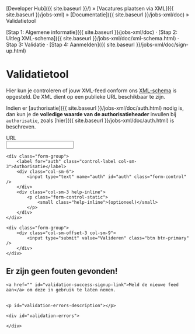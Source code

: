 ---
---

[Developer Hub]({{ site.baseurl }}/) &raquo; [Vacatures plaatsen via XML]({{ site.baseurl }}/jobs-xml) &raquo; [Documentatie]({{ site.baseurl }}/jobs-xml/doc) &raquo; Validatietool

[Stap 1: Algemene informatie]({{ site.baseurl }}/jobs-xml/doc) &middot;
[Stap 2: Uitleg XML-schema]({{ site.baseurl }}/jobs-xml/doc/xml-schema.html) &middot;
Stap 3: Validatie &middot;
[Stap 4: Aanmelden]({{ site.baseurl }}/jobs-xml/doc/sign-up.html)

# Validatietool

Hier kun je controleren of jouw XML-feed conform ons [XML-schema](https://www.uitzendbureau.nl/xml/job-1.0.xsd) is opgesteld. De XML dient op een publieke URL
beschikbaar te zijn.

Indien er [authorisatie]({{ site.baseurl }}/jobs-xml/doc/auth.html) nodig is, dan kun je de **volledige waarde van de authorisatieheader** invullen bij `authorisatie`, zoals
[hier]({{ site.baseurl }}/jobs-xml/doc/auth.html) is beschreven.

<form class="form-horizontal" id="validation-form">
    <div class="form-group">
        <label for="url" class="control-label col-sm-3">URL</label>
        <div class="col-sm-6">
            <input type="url" name="url" id="url" class="form-control" required />
        </div>
    </div>

    <div class="form-group">
        <label for="auth" class="control-label col-sm-3">Authorisatie</label>
        <div class="col-sm-6">
            <input type="text" name="auth" id="auth" class="form-control" />
        </div>
        <div class="col-sm-3 help-inline">
            <p class="form-control-static">
                <small class="help-inline">(optioneel)</small>
            </p>
        </div>
    </div>

    <div class="form-group">
        <div class="col-sm-offset-3 col-sm-9">
            <input type="submit" value="Valideren" class="btn btn-primary" />
        </div>
    </div>
</form>

<div id="validation-success" class="hidden">
    <h2>Er zijn geen fouten gevonden!</h2>

    <a href="" id="validation-success-signup-link">Meld de nieuwe feed aan</a> om deze in gebruik te laten nemen.
</div>

<div id="validation-errors-container" class="hidden">
    <h2 id="validation-errors-header"></h2>

    <p id="validation-errors-description"></p>

    <div id="validation-errors">

    </div>
</div>

<script src="{{ site.baseurl }}/javascripts/external/uri.js"></script>
<script src="{{ site.baseurl }}/javascripts/external/hex_sha1.js"></script>
<script src="{{ site.baseurl }}/javascripts/api-clients/uitzendbureau-nl-api.js"></script>
<script src="{{ site.baseurl }}/javascripts/jobs-xml/validation.js"></script>
